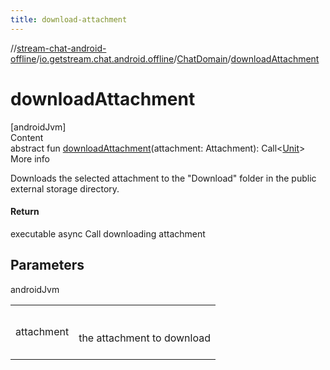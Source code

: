 ```yaml
---
title: download-attachment
---
```

//[stream-chat-android-offline](../../../index.md)/[io.getstream.chat.android.offline](../index.md)/[ChatDomain](index.md)/[downloadAttachment](downloadAttachment.md)



# downloadAttachment  
[androidJvm]  
Content  
abstract fun [downloadAttachment](downloadAttachment.md)(attachment: Attachment): Call&lt;[Unit](https://kotlinlang.org/api/latest/jvm/stdlib/kotlin/-unit/index.html)&gt;  
More info  


Downloads the selected attachment to the "Download" folder in the public external storage directory.



#### Return  


executable async Call downloading attachment



## Parameters  
  
androidJvm  
  
| | |
|---|---|
| <a name="io.getstream.chat.android.offline/ChatDomain/downloadAttachment/#io.getstream.chat.android.client.models.Attachment/PointingToDeclaration/"></a>attachment| <a name="io.getstream.chat.android.offline/ChatDomain/downloadAttachment/#io.getstream.chat.android.client.models.Attachment/PointingToDeclaration/"></a><br/><br/>the attachment to download<br/><br/>|
  
  



